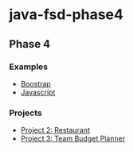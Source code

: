 # java-fsd-phase4

## Phase 4

### Examples

* [Boostrap](./boostrap-examples)
* [Javascript](./javascript-examples)


### Projects

* [Project 2: Restaurant](./restaurant-frontend)
* [Project 3: Team Budget Planner](./team-budget-planner) 
